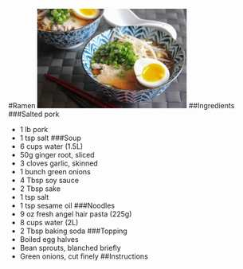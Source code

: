 #Ramen
![ramen](ramen.jpg)
##Ingredients
###Salted pork
* 1 lb pork
* 1 tsp salt
###Soup
* 6 cups water (1.5L)
* 50g ginger root, sliced
* 3 cloves garlic, skinned
* 1 bunch green onions
* 4 Tbsp soy sauce
* 2 Tbsp sake
* 1 tsp salt
* 1 tsp sesame oil
###Noodles
* 9 oz fresh angel hair pasta (225g)
* 8 cups water (2L)
* 2 Tbsp baking soda
###Topping
* Boiled egg halves
* Bean sprouts, blanched briefly
* Green onions, cut finely
##Instructions
